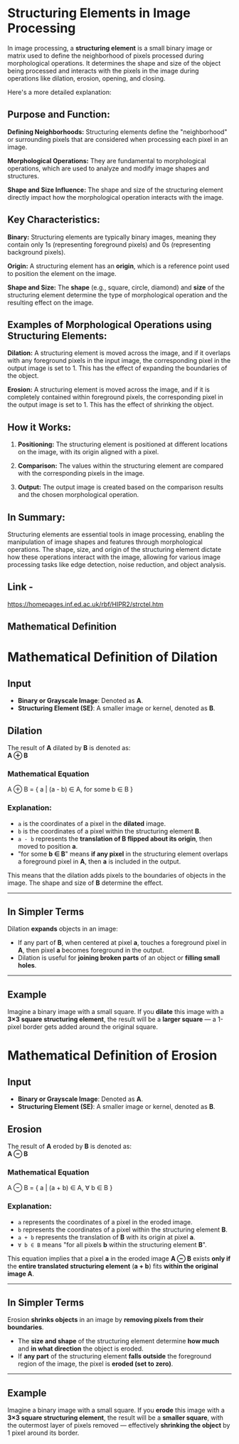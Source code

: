 
# Structuring Elements in Image Processing

In image processing, a **structuring element** is a small binary image or matrix used to define the neighborhood of pixels processed during morphological operations. It determines the shape and size of the object being processed and interacts with the pixels in the image during operations like dilation, erosion, opening, and closing.

Here's a more detailed explanation:

## Purpose and Function:

**Defining Neighborhoods:**
Structuring elements define the "neighborhood" or surrounding pixels that are considered when processing each pixel in an image.

**Morphological Operations:**
They are fundamental to morphological operations, which are used to analyze and modify image shapes and structures.

**Shape and Size Influence:**
The shape and size of the structuring element directly impact how the morphological operation interacts with the image.

## Key Characteristics:

**Binary:**
Structuring elements are typically binary images, meaning they contain only 1s (representing foreground pixels) and 0s (representing background pixels).

**Origin:**
A structuring element has an **origin**, which is a reference point used to position the element on the image.

**Shape and Size:**
The **shape** (e.g., square, circle, diamond) and **size** of the structuring element determine the type of morphological operation and the resulting effect on the image.

## Examples of Morphological Operations using Structuring Elements:

**Dilation:**
A structuring element is moved across the image, and if it overlaps with any foreground pixels in the input image, the corresponding pixel in the output image is set to 1. This has the effect of expanding the boundaries of the object.

**Erosion:**
A structuring element is moved across the image, and if it is completely contained within foreground pixels, the corresponding pixel in the output image is set to 1. This has the effect of shrinking the object.

## How it Works:

1.  **Positioning:**
    The structuring element is positioned at different locations on the image, with its origin aligned with a pixel.

2.  **Comparison:**
    The values within the structuring element are compared with the corresponding pixels in the image.

3.  **Output:**
    The output image is created based on the comparison results and the chosen morphological operation.

## In Summary:

Structuring elements are essential tools in image processing, enabling the manipulation of image shapes and features through morphological operations. The shape, size, and origin of the structuring element dictate how these operations interact with the image, allowing for various image processing tasks like edge detection, noise reduction, and object analysis.

## Link -
https://homepages.inf.ed.ac.uk/rbf/HIPR2/strctel.htm


## Mathematical Definition
# Mathematical Definition of Dilation

## Input
- **Binary or Grayscale Image**: Denoted as **A**.
- **Structuring Element (SE)**: A smaller image or kernel, denoted as **B**.

## Dilation
The result of **A** dilated by **B** is denoted as:  
**A ⊕ B**

### Mathematical Equation
A ⊕ B = { a | (a - b) ∈ A, for some b ∈ B }



### Explanation:
- `a` is the coordinates of a pixel in the **dilated** image.
- `b` is the coordinates of a pixel within the structuring element **B**.
- `a - b` represents the **translation of B flipped about its origin**, then moved to position **a**.
- "for some **b ∈ B**" means **if any pixel** in the structuring element overlaps a foreground pixel in **A**, then **a** is included in the output.

This means that the dilation adds pixels to the boundaries of objects in the image. The shape and size of **B** determine the effect.

---

## In Simpler Terms
Dilation **expands** objects in an image:

- If any part of **B**, when centered at pixel **a**, touches a foreground pixel in **A**, then pixel **a** becomes foreground in the output.
- Dilation is useful for **joining broken parts** of an object or **filling small holes**.

---

## Example
Imagine a binary image with a small square. If you **dilate** this image with a **3×3 square structuring element**, the result will be a **larger square** — a 1-pixel border gets added around the original square.



# Mathematical Definition of Erosion

## Input
- **Binary or Grayscale Image**: Denoted as **A**.
- **Structuring Element (SE)**: A smaller image or kernel, denoted as **B**.

## Erosion
The result of **A** eroded by **B** is denoted as:  
**A ⊖ B**

### Mathematical Equation
A ⊖ B = { a | (a + b) ∈ A, ∀ b ∈ B }


### Explanation:
- `a` represents the coordinates of a pixel in the eroded image.
- `b` represents the coordinates of a pixel within the structuring element **B**.
- `a + b` represents the translation of **B** with its origin at pixel **a**.
- `∀ b ∈ B` means "for all pixels **b** within the structuring element **B**".

This equation implies that a pixel **a** in the eroded image **A ⊖ B** exists **only if** the **entire translated structuring element** (**a + b**) fits **within the original image A**.

---

## In Simpler Terms
Erosion **shrinks objects** in an image by **removing pixels from their boundaries**.

- The **size and shape** of the structuring element determine **how much** and **in what direction** the object is eroded.
- If **any part** of the structuring element **falls outside** the foreground region of the image, the pixel is **eroded (set to zero)**.

---

## Example
Imagine a binary image with a small square. If you **erode** this image with a **3×3 square structuring element**, the result will be a **smaller square**, with the outermost layer of pixels removed — effectively **shrinking the object** by 1 pixel around its border.

